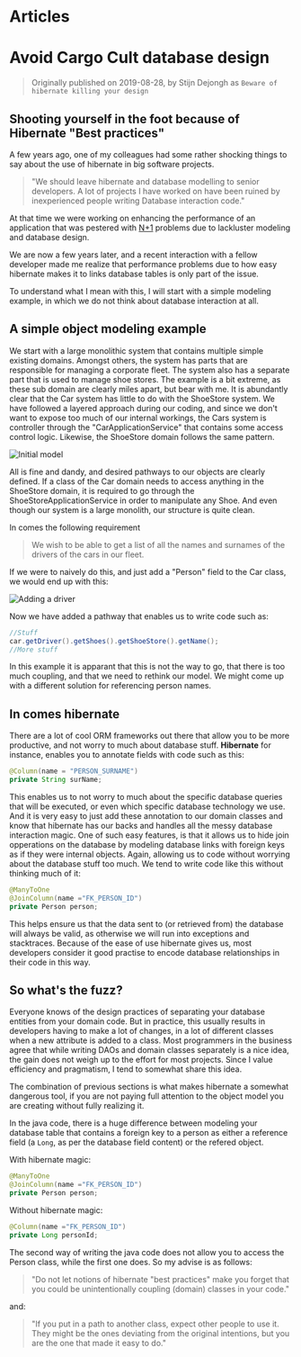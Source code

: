 # Articles

# Avoid Cargo Cult database design

> Originally published on 2019-08-28, by Stijn Dejongh as `Beware of hibernate killing your design`

## Shooting yourself in the foot because of Hibernate "Best practices"

A few years ago, one of my colleagues had some rather shocking things to say about the use of hibernate in 
big software projects.

> "We should leave hibernate and database modelling to senior developers. 
> A lot of projects I have worked on have been ruined by inexperienced people writing Database interaction code."

At that time we were working on enhancing the performance of an application that was pestered
with [N+1](https://secure.phabricator.com/book/phabcontrib/article/n\_plus\_one/) problems due to 
lackluster modeling and database design.

We are now a few years later, and a recent interaction with a fellow developer made me realize that
performance problems due to how easy hibernate makes it to links database tables is only part of the 
issue.

To understand what I mean with this, I will start with a simple modeling example,
in which we do not think about database interaction at all.

## A simple object modeling example

We start with a large monolithic system that contains multiple simple existing domains. Amongst others, the system 
has parts that are responsible for managing a corporate fleet. The system also has a separate part that is used
to manage shoe stores. The example is a bit extreme, as these sub domain are clearly miles apart, but bear with me.
It is abundantly clear that the Car system has little to do with the ShoeStore system.
We have followed a layered approach during our coding, and since we don't want to expose too much of our internal workings, 
the Cars system is controller through the "CarApplicationService" that contains some access control logic.
Likewise, the ShoeStore domain follows the same pattern. 

![Initial model](./_images/undesired-pathways.png)

All is fine and dandy, and desired pathways to our objects are clearly defined. If a class of the Car
domain needs to access anything in the ShoeStore domain, it is required to go through the ShoeStoreApplicationService
in order to manipulate any Shoe. And even though our system is a large monolith, our structure is quite clean.

In comes the following requirement
> We wish to be able to get a list of all the names and surnames of the drivers
> of the cars in our fleet.

If we were to naively do this, and just add a "Person" field to the Car class, we would end up with this:

![Adding a driver](./_images/add_person_link.png)
 
Now we have added a pathway that enables us to write code such as:
```java
//Stuff
car.getDriver().getShoes().getShoeStore().getName();
//More stuff
```

In this example it is apparant that this is not the way to go, that there is too much coupling, 
and that we need to rethink our model.
We might come up with a different solution for referencing person names.

## In comes hibernate

There are a lot of cool ORM frameworks out there that allow you to be more productive, and not
worry to much about database stuff. **Hibernate** for instance, enables you to annotate fields with 
code such as this:
````java
@Column(name = "PERSON_SURNAME")
private String surName;
````
This enables us to not worry to much about the specific database queries that will be executed,
 or even which specific database technology we use. And it is very easy to just add these annotation to
 our domain classes and know that hibernate has our backs and handles all the messy database interaction magic.
 One of such easy features, is that it allows us to hide join opperations on the database by modeling
 database links with foreign keys as if they were internal objects. Again, allowing us to code without worrying
 about the database stuff too much. We tend to write code like this without thinking much of it:
 
 ````java
@ManyToOne
@JoinColumn(name ="FK_PERSON_ID")
private Person person;
````
This helps ensure us that the data sent to (or retrieved from) the database will always be valid, as otherwise
we will run into exceptions and stacktraces.
Because of the ease of use hibernate gives us, most developers consider it good practise to encode database relationships in their code in this way. 


## So what's the fuzz?

Everyone knows of the design practices of separating your database entities from your domain code.
But in practice, this usually results in developers having to make a lot of changes, in a lot of different
classes when a new attribute is added to a class.
Most programmers in the business agree that while writing DAOs and domain classes separately is a nice
idea, the gain does not weigh up to the effort for most projects.
Since I value efficiency and pragmatism, I tend to somewhat share this idea.

The combination of previous sections is what makes hibernate a somewhat dangerous tool, if you are not
paying full attention to the object model you are creating without fully realizing it.

In the java code, there is a huge difference between modeling your database table that contains a foreign key to
a person as either a reference field (a `Long`, as per the database field content) or the refered object.

With hibernate magic:
 ````java
@ManyToOne
@JoinColumn(name ="FK_PERSON_ID")
private Person person;
````

Without hibernate magic:
 ````java
@Column(name ="FK_PERSON_ID")
private Long personId;
````

The second way of writing the java code does not allow you to access the Person class, while the first one does.
So my advise is as follows:

> "Do not let notions of hibernate "best practices" make you forget that you could be unintentionally
> coupling (domain) classes in your code."

and:

> "If you put in a path to another class, expect other people to use it.
> They might be the ones deviating from the original intentions, but you are the one that made it easy to do."
